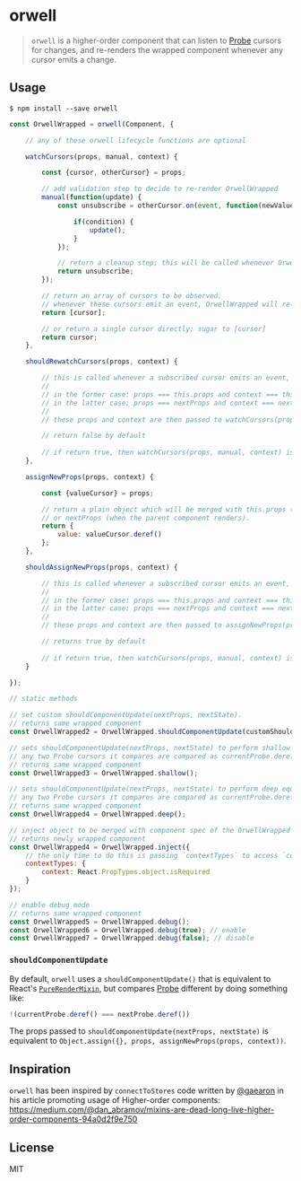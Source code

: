 # orwell

> `orwell` is a higher-order component that can listen to [Probe](https://github.com/Dashed/probe) cursors for changes, and re-renders the wrapped component whenever any cursor emits a change.

## Usage

```
$ npm install --save orwell
```

```js
const OrwellWrapped = orwell(Component, {

    // any of these orwell lifecycle functions are optional

    watchCursors(props, manual, context) {

        const {cursor, otherCursor} = props;

        // add validation step to decide to re-render OrwellWrapped
        manual(function(update) {
            const unsubscribe = otherCursor.on(event, function(newValue, oldValue) {

                if(condition) {
                    update();
                }
            });

            // return a cleanup step; this will be called whenever OrwellWrapped unmounts
            return unsubscribe;
        });

        // return an array of cursors to be observed.
        // whenever these cursors emit an event, OrwellWrapped will re-render.
        return [cursor];

        // or return a single cursor directly; sugar to [cursor]
        return cursor;
    },

    shouldRewatchCursors(props, context) {

        // this is called whenever a subscribed cursor emits an event, or when the parent component renders.
        // 
        // in the former case: props === this.props and context === this.context
        // in the latter case: props === nextProps and context === nextContext (passed via parent component)
        //
        // these props and context are then passed to watchCursors(props, manual, context)

        // return false by default
        
        // if return true, then watchCursors(props, manual, context) is called with appropriate props and context.
    },

    assignNewProps(props, context) {

        const {valueCursor} = props;

        // return a plain object which will be merged with this.props (whenever a subscribed cursor emits)
        // or nextProps (when the parent component renders).
        return {
            value: valueCursor.deref()
        };
    },

    shouldAssignNewProps(props, context) {

        // this is called whenever a subscribed cursor emits an event, or when the parent component renders.
        // 
        // in the former case: props === this.props and context === this.context
        // in the latter case: props === nextProps and context === nextContext (passed via parent component)
        // 
        // these props and context are then passed to assignNewProps(props, context)

        // returns true by default
        
        // if return true, then watchCursors(props, manual, context) is called with appropriate props and context.
    }

});

// static methods

// set custom shouldComponentUpdate(nextProps, nextState).
// returns same wrapped component
const OrwellWrapped2 = OrwellWrapped.shouldComponentUpdate(customShouldComponentUpdate);

// sets shouldComponentUpdate(nextProps, nextState) to perform shallow equal on props. 
// any two Probe cursors it compares are compared as currentProbe.deref() === nextProbe.deref()
// returns same wrapped component
const OrwellWrapped3 = OrwellWrapped.shallow();

// sets shouldComponentUpdate(nextProps, nextState) to perform deep equal on props.
// any two Probe cursors it compares are compared as currentProbe.deref() === nextProbe.deref()
// returns same wrapped component
const OrwellWrapped4 = OrwellWrapped.deep();

// inject object to be merged with component spec of the OrwellWrapped component
// returns newly wrapped component
const OrwellWrapped4 = OrwellWrapped.inject({
    // the only time to do this is passing `contextTypes` to access `context` from the orwell lifecycle methods
    contextTypes: {
        context: React.PropTypes.object.isRequired
    }
});

// enable debug mode
// returns same wrapped component
const OrwellWrapped5 = OrwellWrapped.debug();
const OrwellWrapped6 = OrwellWrapped.debug(true); // enable
const OrwellWrapped7 = OrwellWrapped.debug(false); // disable
```

### `shouldComponentUpdate`

By default, `orwell` uses a `shouldComponentUpdate()` that is equivalent to React's [`PureRenderMixin`](https://facebook.github.io/react/docs/pure-render-mixin.html), but compares [Probe](https://github.com/Dashed/probe) different by doing something like:

```js
!(currentProbe.deref() === nextProbe.deref())
```

The props passed to `shouldComponentUpdate(nextProps, nextState)` is equivalent to `Object.assign({}, props, assignNewProps(props, context))`.

## Inspiration

`orwell` has been inspired by `connectToStores` code written by [@gaearon](https://github.com/gaearon) in his article promoting usage of Higher-order components: https://medium.com/@dan_abramov/mixins-are-dead-long-live-higher-order-components-94a0d2f9e750

## License

MIT
